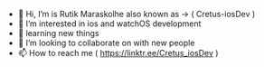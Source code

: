 - 👋 Hi, I’m is Rutik Maraskolhe also known as -> ( Cretus-iosDev )
- 👀 I’m interested in ios and watchOS development
- 🌱 learning new things
- 💞️ I’m looking to collaborate on with new people
- 📫 How to reach me ( https://linktr.ee/Cretus_iosDev )

<!---
Cretus-iosDev/Cretus-iosDev is a ✨ special ✨ repository because its `README.md` (this file) appears on your GitHub profile.
You can click the Preview link to take a look at your changes.
--->
